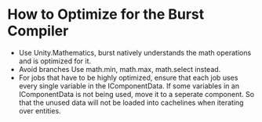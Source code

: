 # How to Optimize for the Burst Compiler

* Use Unity.Mathematics, burst natively understands the math operations and is optimized for it.
* Avoid branches Use math.min, math.max, math.select instead.
* For jobs that have to be highly optimized, ensure that each job uses every single variable in the IComponentData. If some variables in an IComponentData is not being used, move it to a seperate component. So that the unused data will not be loaded into cachelines when iterating over entities.

